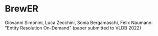 # BrewER
Giovanni Simonini, Luca Zecchini, Sonia Bergamaschi, Felix Naumann: "Entity Resolution On-Demand" (paper submitted to VLDB 2022)
